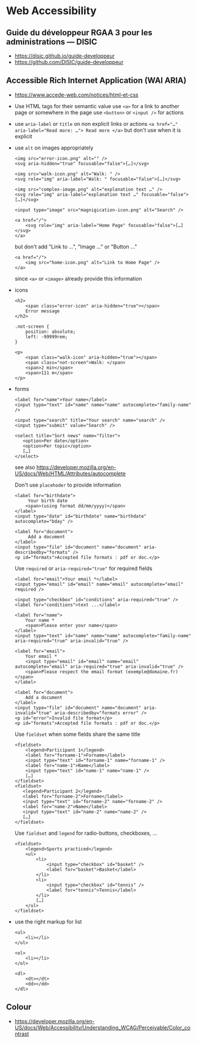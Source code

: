 # Web Accessibility

## Guide du développeur RGAA 3 pour les administrations — DISIC

* https://disic.github.io/guide-developpeur
* https://github.com/DISIC/guide-developpeur

## Accessible Rich Internet Application (WAI ARIA)

* https://www.accede-web.com/notices/html-et-css

* Use HTML tags for their semantic value
  use `<a>` for a link to another page or somewhere in the page
  use `<button>` or `<input />` for actions
* use `aria-label` or `title` on non explicit links or actions
  `<a href="…" aria-label="Read more: …"> Read more </a>`
  but don't use when it is explicit
* use `alt` on images appropriately
  ```
  <img src="error-icon.png" alt="" />
  <svg aria-hidden="true" focusable="false">[…]</svg>

  <img src="walk-icon.png" alt="Walk: " />
  <svg role="img" aria-label="Walk: " focusable="false">[…]</svg>

  <img src="complex-image.png" alt="explanation text …" />
  <svg role="img" aria-label="explanation text …" focusable="false">[…]</svg>

  <input type="image" src="magnigication-icon.png" alt="Search" />

  <a href="/">
      <svg role="img" aria-label="Home Page" focusable="false">[…]</svg>
  </a>
  ```
  but don't add "Link to …", "Image …" or "Button …"
  ```
  <a href="/">
      <img src="home-icon.png" alt="Link to Home Page" />
  </a>
  ```
  since `<a>` or `<image>` already provide this information
* icons
  ```
  <h2>
      <span class="error-icon" aria-hidden="true"></span>
      Error message
  </h2>

  .not-screen {
      position: absolute;
      left: -99999rem;
  }

  <p>
      <span class="walk-icon" aria-hidden="true"></span>
      <span class="not-screen">Walk: </span>
      <span>2 min</span>
      <span>111 m</span>
  </p>
  ```
* forms
  ```
  <label for="name">Your name</label>
  <input type="text" id="name" name="name" autocomplete="family-name" />

  <input type="search" title="Your search" name="search" />
  <input type="submit" value="Search" />

  <select title="Sort news" name="filter">
     <option>Per date</option>
     <option>Per topic</option>
     […]
  </select>
  ```

  see also https://developer.mozilla.org/en-US/docs/Web/HTML/Attributes/autocomplete

  Don't use `placehoder` to provide information
  ```
  <label for="birthdate">
       Your birth date
      <span>(using format dd/mm/yyyy)</span>
  </label>
  <input type="date" id="birthdate" name="birthdate" autocomplete="bday" />

  <label for="document">
       Add a document
  </label>
  <input type="file" id="document" name="document" aria-describedby="formats" />
  <p id="formats">Accepted file formats : pdf or doc.</p>
  ```

  Use `required` or `aria-required="true"` for required fields
  ```
  <label for="email">Your email *</label>
  <input type="email" id="email" name="email" autocomplete="email" required />

  <input type="checkbox" id="conditions" aria-required="true" />
  <label for="conditions">text ...</label>
  ```

  ```
  <label for="name">
      Your name *
      <span>Please enter your name</span>
  </label>
  <input type="text" id="name" name="name" autocomplete="family-name" aria-required="true" aria-invalid="true" />

  <label for="email">
      Your email *
      <input type="email" id="email" name="email" autocomplete="email" aria-required="true" aria-invalid="true" />
      <span>Please respect the email format (exemple@domaine.fr)</span>
  </label>

  <label for="document">
      Add a document
  </label>
  <input type="file" id="document" name="document" aria-invalid="true" aria-describedby="formats error" />
  <p id="error">Invalid file format</p>
  <p id="formats">Accepted file formats : pdf or doc.</p>
  ```

  Use `fieldset` when some fields share the same title
  ```
  <fieldset>
      <legend>Participant 1</legend>
      <label for="forname-1">Forname</label>
      <input type="text" id="forname-1" name="forname-1" />
      <label for="name-1">Name</label>
      <input type="text" id="name-1" name="name-1" />
      […]
  </fieldset>
  <fieldset>
     <legend>Participant 2</legend>
     <label for="forname-2">Forname</label>
     <input type="text" id="forname-2" name="forname-2" />
     <label for="name-2">Name</label>
     <input type="text" id="name-2" name="name-2" />
     […]
  </fieldset>
  ```

  Use `fieldset` and `legend` for radio-buttons, checkboxes, ...
  ```
  <fieldset>
      <legend>Sports practiced</legend>
      <ul>
          <li>
              <input type="checkbox" id="basket" />
              <label for="basket">Basket</label>
          </li>
          <li>
              <input type="checkbox" id="tennis" />
              <label for="tennis">Tennis</label>
          </li>
          […]
      </ul>
  </fieldset>
  ```
* use the right markup for list
  ```
  <ul>
      <li></li>
  </ul>

  <ol>
      <li></li>
  </ol>

  <dl>
      <dt></dt>
	  <dd></dd>
  </dl>
  ```

## Colour

* https://developer.mozilla.org/en-US/docs/Web/Accessibility/Understanding_WCAG/Perceivable/Color_contrast
